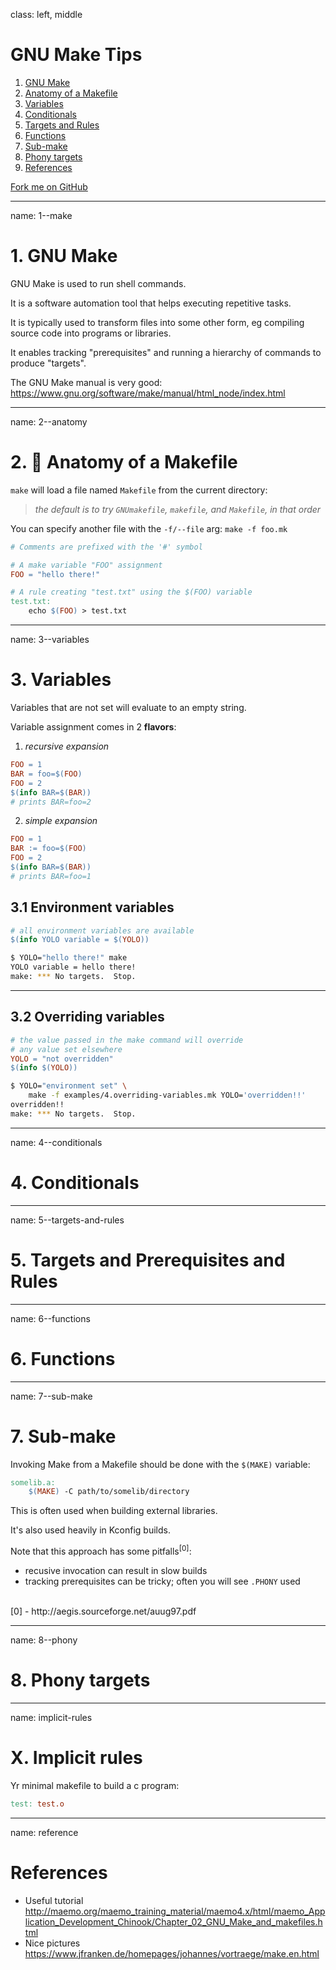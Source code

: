 class: left, middle

# GNU Make Tips

1. [GNU Make](#1--make)
2. [Anatomy of a Makefile](#2--anatomy)
3. [Variables](#3--variables)
4. [Conditionals](#4--conditionals)
5. [Targets and Rules](#5--targets-and-rules)
6. [Functions](#6--functions)
7. [Sub-make](#7--sub-make)
8. [Phony targets](#8--phony)
100. [References](#reference)

<a class="github-fork-ribbon" href="https://github.com/noahp/gnu-make-tips" data-ribbon="Fork me on GitHub" title="Fork me on GitHub">Fork me on GitHub</a>

---
name: 1--make

# 1. GNU Make

GNU Make is used to run shell commands.

It is a software automation tool that helps executing repetitive tasks.

It is typically used to transform files into some other form, eg compiling
source code into programs or libraries.

It enables tracking "prerequisites" and running a hierarchy of commands to
produce "targets".

The GNU Make manual is very good:
https://www.gnu.org/software/make/manual/html_node/index.html

---
name: 2--anatomy

# 2. 🧩 Anatomy of a Makefile

`make` will load a file named `Makefile` from the current directory:
> *the default is to try `GNUmakefile`, `makefile`, and `Makefile`, in that
> order*

You can specify another file with the `-f/--file` arg: `make -f foo.mk`

```makefile
# Comments are prefixed with the '#' symbol

# A make variable "FOO" assignment
FOO = "hello there!"

# A rule creating "test.txt" using the $(FOO) variable
test.txt:
	echo $(FOO) > test.txt
```

---
name: 3--variables

# 3. Variables

Variables that are not set will evaluate to an empty string.

Variable assignment comes in 2 **flavors**:

1. *recursive expansion*

 ```makefile
 FOO = 1
 BAR = foo=$(FOO)
 FOO = 2
 $(info BAR=$(BAR))
 # prints BAR=foo=2
 ```

2. *simple expansion*

 ```makefile
 FOO = 1
 BAR := foo=$(FOO)
 FOO = 2
 $(info BAR=$(BAR))
 # prints BAR=foo=1
 ```

## 3.1 Environment variables

```makefile
# all environment variables are available
$(info YOLO variable = $(YOLO))
```

```bash
$ YOLO="hello there!" make
YOLO variable = hello there!
make: *** No targets.  Stop.
```

---

## 3.2 Overriding variables

```makefile
# the value passed in the make command will override
# any value set elsewhere
YOLO = "not overridden"
$(info $(YOLO))
```

```bash
$ YOLO="environment set" \
    make -f examples/4.overriding-variables.mk YOLO='overridden!!'
overridden!!
make: *** No targets.  Stop.
```

---
name: 4--conditionals

# 4. Conditionals

---
name: 5--targets-and-rules

# 5. Targets and Prerequisites and Rules

---
name: 6--functions

# 6. Functions


---
name: 7--sub-make

# 7. Sub-make

Invoking Make from a Makefile should be done with the `$(MAKE)` variable:

```makefile
somelib.a:
	$(MAKE) -C path/to/somelib/directory
```

This is often used when building external libraries.

It's also used heavily in Kconfig builds.

Note that this approach has some pitfalls<sup>[0]</sup>:

- recusive invocation can result in slow builds
- tracking prerequisites can be tricky; often you will see `.PHONY` used

<br/>
[0] - http://aegis.sourceforge.net/auug97.pdf

---
name: 8--phony

# 8. Phony targets


---
name: implicit-rules

# X. Implicit rules

Yr minimal makefile to build a c program:
```makefile
test: test.o
```

---
name: reference

# References

- Useful tutorial
 http://maemo.org/maemo_training_material/maemo4.x/html/maemo_Application_Development_Chinook/Chapter_02_GNU_Make_and_makefiles.html
- Nice pictures
 https://www.jfranken.de/homepages/johannes/vortraege/make.en.html
